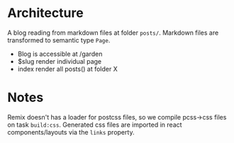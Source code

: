 # Architecture

A blog reading from markdown files at folder `posts/`.
Markdown files are transformed to semantic type `Page`.

- Blog is accessible at /garden
- \$slug render individual page
- index render all posts() at folder X

# Notes

Remix doesn't has a loader for postcss files, so we compile pcss->css files
on task `build:css`. Generated css files are imported in react components/layouts
via the `links` property.
